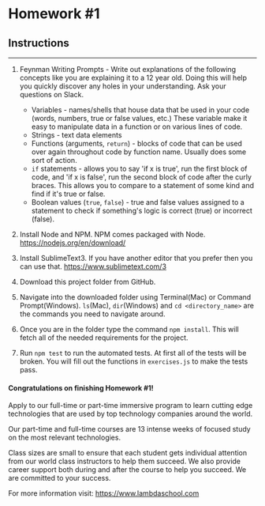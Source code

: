 # Homework #1

## Instructions
---
1. Feynman Writing Prompts - Write out explanations of the following concepts like you are explaining it to a 12 year old.  Doing this will help you quickly discover any holes in your understanding.  Ask your questions on Slack.
		
	* Variables - names/shells that house data that be used in your code (words, numbers, true or false values, etc.) These variable make it easy to manipulate data in a function or on various lines of code.
	* Strings - text data elements
	* Functions (arguments, `return`) - blocks of code that can be used over again throughout code by function name.  Usually does some sort of action.
	* `if` statements - allows you to say 'if x is true', run the first block of code, and 'if x is false', run the second block of code after the curly braces.  This allows you to compare to a statement of some kind and find if it's true or false.
	* Boolean values (`true`, `false`) - true and false values assigned to a statement to check if something's logic is correct (true) or incorrect (false).


2. Install Node and NPM.  NPM comes packaged with Node. https://nodejs.org/en/download/


3. Install SublimeText3.  If you have another editor that you prefer then you can use that. https://www.sublimetext.com/3


4. Download this project folder from GitHub.


5. Navigate into the downloaded folder using Terminal(Mac) or Command Prompt(Windows).  `ls`(Mac), `dir`(Windows) and `cd <directory_name>` are the commands you need to navigate around.


6. Once you are in the folder type the command `npm install`.  This will fetch all of the needed requirements for the project.


7. Run `npm test` to run the automated tests.  At first all of the tests will be broken.  You will fill out the functions in `exercises.js` to make the tests pass.




#### Congratulations on finishing Homework #1!
Apply to our full-time or part-time immersive program to learn cutting edge technologies that are used by top technology companies around the world.

Our part-time and full-time courses are 13 intense weeks of focused study on the most relevant technologies.  

Class sizes are small to ensure that each student gets individual attention from our world class instructors to help them succeed.  We also provide career support both during and after the course to help you succeed.  We are committed to your success.

For more information visit: https://www.lambdaschool.com
